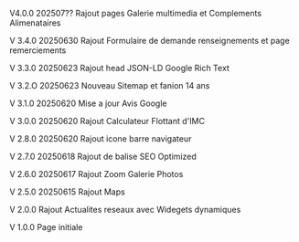 V4.0.0
202507??
Rajout pages Galerie multimedia et Complements Alimenataires

V 3.4.0
20250630
Rajout Formulaire de demande renseignements et page remerciements

V 3.3.0
20250623
Rajout head JSON-LD Google Rich Text

V 3.2.O
20250623
Nouveau Sitemap et fanion 14 ans

V 3.1.0
20250620
Mise a jour Avis Google

V 3.0.0
20250620
Rajout Calculateur Flottant d'IMC

V 2.8.0
20250620
Rajout icone barre navigateur

V 2.7.0
20250618
Rajout de balise SEO Optimized

V 2.6.0
20250617
Rajout Zoom Galerie Photos

V 2.5.0
20250615
Rajout Maps

V 2.0.0
Rajout Actualites reseaux avec Widegets dynamiques

V 1.0.0
Page initiale
